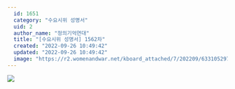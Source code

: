 ```yaml
---
  id: 1651
  category: "수요시위 성명서"
  uid: 2
  author_name: "정의기억연대"
  title: "[수요시위 성명서] 1562차"
  created: "2022-09-26 10:49:42"
  updated: "2022-09-26 10:49:42"
  image: "https://r2.womenandwar.net/kboard_attached/7/202209/633105297780e8920264.jpg"
---
```

![](https://r2.womenandwar.net/kboard_attached/7/202209/633105297780e8920264.jpg)
